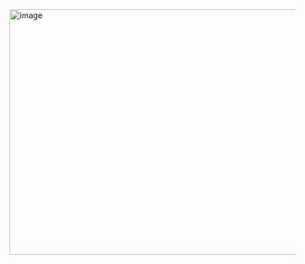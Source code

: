 <img width="2036" height="433" alt="image" src="https://github.com/user-attachments/assets/caee1d9e-3fb5-4a53-93ee-2b618d4c1140" />
